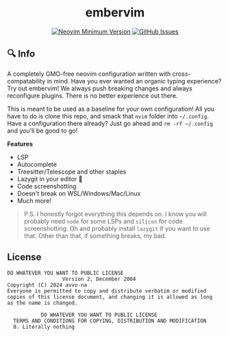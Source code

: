<h1 align="center">embervim</h1>

<!-- <div align="center">  -->
<!--    <a href="https://github.com/danlikestocode/embervim#Info"> -->
<!--    Info -->
<!--    </a>  -->
<!--    <span> • </span> -->
<!---->
<!--    <a href="https://github.com/danlikestocode/embervim#Install"> -->
<!--    Install -->
<!--    </a>  -->
<!--    <span> • </span> -->
<!---->
<!--    <a href="https://github.com/danlikestocode/embervim#Usage"> -->
<!--    Usage -->
<!--    </a>  -->
<!--    <span> • </span> -->
<!---->
<!--    <a href="https://dotfyle.com/danlikestocode/embervim-nvim"> -->
<!--    Plugin List -->
<!--    </a> -->
<!-- </div> -->
<!---->

<div align="center">

[![Neovim Minimum Version](https://img.shields.io/badge/Neovim-0.9.0-blueviolet.svg?style=flat-square&logo=Neovim&color=90E59A&logoColor=white)](https://github.com/neovim/neovim)
[![GitHub Issues](https://img.shields.io/github/issues/danlikestocode/embervim.svg?style=flat-square&label=Issues&color=d77982)](https://github.com/NvChad/NvChad/issues)

</div>

## :mag: Info
A completely GMO-free neovim configuration written with cross-compatability in mind.
Have you ever wanted an organic typing experience? Try out embervim! We always push
breaking changes and always reconfigure plugins. There is no better experience out there.

This is meant to be used as a baseline for your own configuration! All you have to do
is clone this repo, and smack that `nvim` folder into `~/.config`. Have a configuration
there already? Just go ahead and `rm -rf ~/.config` and you'll be good to go!

**Features**
- LSP
- Autocomplete
- Treesitter/Telescope and other staples
- Lazygit in your editor 🤗
- Code screenshotting
- Doesn't break on WSL/Windows/Mac/Linux
- Much more!

> P.S. I honestly forgot everything this depends on. I know you will probably need `node`
for some LSPs and `silicon` for code screenshotting. Oh and probably install `lazygit`
if you want to use that. Other than that, if something breaks, my bad.

## License
```
DO WHATEVER YOU WANT TO PUBLIC LICENSE
                  Version 2, December 2004
Copyright (C) 2024 avvo-na
Everyone is permitted to copy and distribute verbatim or modified
copies of this license document, and changing it is allowed as long
as the name is changed.

           DO WHATEVER YOU WANT TO PUBLIC LICENSE
  TERMS AND CONDITIONS FOR COPYING, DISTRIBUTION AND MODIFICATION
  0. Literally nothing
```


